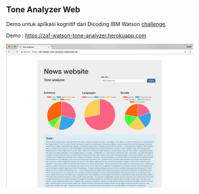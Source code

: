 ## Tone Analyzer Web

Demo untuk aplikasi kognitif dari Dicoding IBM Watson [challenge](https://www.dicoding.com/academies/44).

Demo : https://zaf-watson-tone-analyzer.herokuapp.com

![Screenshot](screenshot.png)